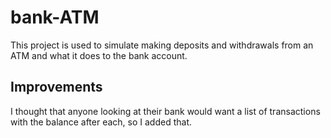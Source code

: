 # bank-ATM
This project is used to simulate making deposits and withdrawals from an ATM and what it does to the bank account.

## Improvements
I thought that anyone looking at their bank would want a list of transactions with the balance after each, so I added that.